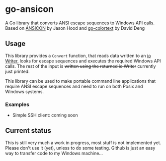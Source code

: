 go-ansicon
==========

A Go library that converts ANSI escape sequences to Windows API calls.
Based on [ANSICON](https://github.com/adoxa/ansicon) by Jason Hood and [go-colortext](https://github.com/daviddengcn/go-colortext) by David Deng

Usage
-----

This library provides a `Convert` function, that reads data written to an [io Writer](http://golang.org/pkg/io/#Writer), looks for escape sequences and executes the required Windows API calls.
The rest of the input is ~~written using the returned io Writer~~ currently just printed.

This library can be used to make portable command line applications that require ANSI escape sequences and need to run on both Posix and Windows systems.

### Examples

- Simple SSH client: coming soon

Current status
--------------
This is still very much a work in progress, most stuff is not implemented yet. Please don't use it (yet), unless to do some testing.
Github is just an easy way to transfer code to my Windows machine...
